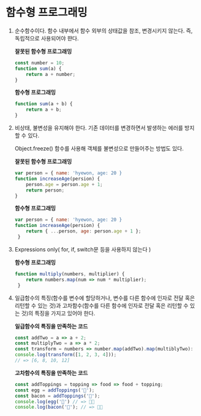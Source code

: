 # 함수형 프로그래밍

1. 순수함수이다. 함수 내부에서 함수 외부의 상태값을 참조, 변경시키지 않는다. 즉, 독립적으로 사용되어야 햔다.
    
    **잘못된 함수형 프로그래밍**
    
    ```jsx
    const number = 10;
    function sum(a) {
    	return a + number;
    }
    ```
    
    **함수형 프로그래밍**
    
    ```jsx
    function sum(a + b) {
    	return a + b;
    }
    ```
    
2. 비상태, 불변성을 유지해야 한다. 기존 데이터를 변경하면서 발생하는 에러를 방지할 수 있다.
    
    Object.freeze() 함수를 사용해 객체를 불변성으로 만들어주는 방법도 있다.
    
    **잘못된 함수형 프로그래밍**
    
    ```jsx
    var person = { name: 'hyewon, age: 20 }
    function increaseAge(persion) {
    	person.age = person.age + 1;
    	return person;
    }
    ```
    
    **함수형 프로그래밍**
    
    ```jsx
    var person = { name: 'hyewon, age: 20 }
    function increaseAge(persion) {
    	return { ...person, age: person.age + 1 };
     }
    ```
    
3. Expressions only( for, if, switch문 등을 사용하지 않는다 )
    
    **함수형 프로그래밍**
    
    ```jsx
    function multiply(numbers, multiplier) {
    	return numbers.map(num => num * multiplier);
     }
    ```
    
4. 일급함수의 특징(함수를 변수에 할당하거나, 변수를 다른 함수에 인자로 전달 혹은 리턴할 수 있는 것)과 고차함수(함수를 다른 함수에 인자로 전달 혹은 리턴할 수 있는 것)의 특징을 가지고 있어야 한다.
    
    **일급함수의 특징을 만족하는 코드**
    
    ```jsx
    const addTwo = a => a + 2;
    const multiplyTwo = a => a * 2;
    const transform = numbers => number.map(addTwo).map(multiblyTwo):
    console.log(transform([1, 2, 3, 4]));
    // => [6, 8, 10, 12]
    ```
    
    **고차함수의 특징을 만족하는 코드**
    
    ```jsx
    const addToppings = topping => food => food + topping;
    const egg = addToppings('🍳');
    const bacon = addToppings('🥓');
    console.log(egg('🍔') // => 🍔🍳
    console.log(bacon('🍤'); // => 🍤🥓
    ```
